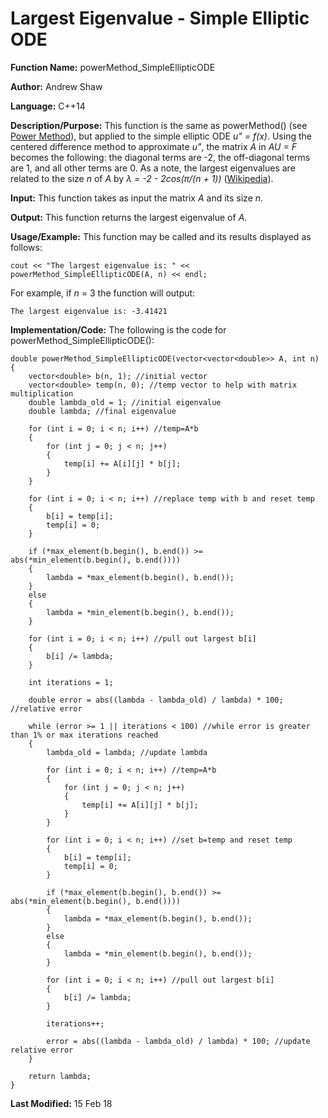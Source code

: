 # Largest Eigenvalue - Simple Elliptic ODE

**Function Name:** powerMethod_SimpleEllipticODE

**Author:** Andrew Shaw

**Language:** C++14

**Description/Purpose:** This function is the same as powerMethod() (see [Power Method](https://andrewshaw15.github.io/MATH-5620/HW-3/power-method)), but applied to the simple elliptic ODE *u" = f(x)*. Using the centered difference method to approximate *u"*, the matrix *A* in *AU = F* becomes the following: the diagonal terms are -2, the off-diagonal terms are 1, and all other terms are 0. As a note, the largest eigenvalues are related to the size *n* of *A* by *&lambda; = -2 - 2cos(&pi;/(n + 1))* ([Wikipedia](https://en.wikipedia.org/wiki/Tridiagonal_matrix)).

**Input:** This function takes as input the matrix *A* and its size *n*.

**Output:** This function returns the largest eigenvalue of *A*.

**Usage/Example:** This function may be called and its results displayed as follows:
~~~~
cout << "The largest eigenvalue is: " << powerMethod_SimpleEllipticODE(A, n) << endl;
~~~~
For example, if *n* = 3 the function will output:
~~~~
The largest eigenvalue is: -3.41421
~~~~
**Implementation/Code:** The following is the code for powerMethod_SimpleEllipticODE():
~~~~
double powerMethod_SimpleEllipticODE(vector<vector<double>> A, int n)
{
	vector<double> b(n, 1); //initial vector
	vector<double> temp(n, 0); //temp vector to help with matrix multiplication
	double lambda_old = 1; //initial eigenvalue
	double lambda; //final eigenvalue

	for (int i = 0; i < n; i++) //temp=A*b
	{
		for (int j = 0; j < n; j++)
		{
			temp[i] += A[i][j] * b[j];
		}
	}

	for (int i = 0; i < n; i++) //replace temp with b and reset temp
	{
		b[i] = temp[i];
		temp[i] = 0;
	}

	if (*max_element(b.begin(), b.end()) >= abs(*min_element(b.begin(), b.end())))
	{
		lambda = *max_element(b.begin(), b.end());
	}
	else
	{
		lambda = *min_element(b.begin(), b.end());
	}

	for (int i = 0; i < n; i++) //pull out largest b[i]
	{
		b[i] /= lambda;
	}

	int iterations = 1;

	double error = abs((lambda - lambda_old) / lambda) * 100; //relative error

	while (error >= 1 || iterations < 100) //while error is greater than 1% or max iterations reached
	{
		lambda_old = lambda; //update lambda

		for (int i = 0; i < n; i++) //temp=A*b
		{
			for (int j = 0; j < n; j++)
			{
				temp[i] += A[i][j] * b[j];
			}
		}

		for (int i = 0; i < n; i++) //set b=temp and reset temp
		{
			b[i] = temp[i];
			temp[i] = 0;
		}

		if (*max_element(b.begin(), b.end()) >= abs(*min_element(b.begin(), b.end())))
		{
			lambda = *max_element(b.begin(), b.end());
		}
		else
		{
			lambda = *min_element(b.begin(), b.end());
		}

		for (int i = 0; i < n; i++) //pull out largest b[i]
		{
			b[i] /= lambda;
		}

		iterations++;

		error = abs((lambda - lambda_old) / lambda) * 100; //update relative error
	}

	return lambda;
}
~~~~
**Last Modified:** 15 Feb 18
